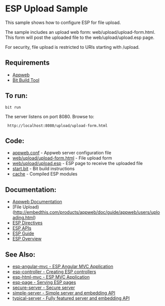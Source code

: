 ESP Upload Sample
===

This sample shows how to configure ESP for file upload.

The sample includes an upload web form: web/upload/upload-form.html. This form will
post the uploaded file to the web/upload/upload.esp page.

For security, file upload is restricted to URIs starting with /upload.

Requirements
---
* [Appweb](http://embedthis.com/downloads/appweb/download.ejs)
* [Bit Build Tool](http://embedthis.com/downloads/bit/download.ejs)

To run:
---
    bit run

The server listens on port 8080. Browse to: 
 
     http://localhost:8080/upload/upload-form.html

Code:
---
* [appweb.conf](appweb.conf) - Appweb server configuration file
* [web/upload/upload-form.html](web/upload/upload-form.html) - File upload form
* [web/upload/upload.esp](web/upload/upload.esp) - ESP page to receive the uploaded file
* [start.bit](start.bit) - Bit build instructions
* [cache](cache) - Compiled ESP modules

Documentation:
---
* [Appweb Documentation](http://embedthis.com/products/appweb/doc/index.html)
* [File Upload)(http://embedthis.com/products/appweb/doc/guide/appweb/users/uploading.html)
* [ESP Directives](http://embedthis.com/products/appweb/doc/guide/appweb/users/dir/esp.html)
* [ESP APIs](http://embedthis.com/products/appweb/doc/api/esp.html)
* [ESP Guide](http://embedthis.com/products/appweb/doc/guide/esp/users/index.html)
* [ESP Overview](http://embedthis.com/products/appweb/doc/guide/esp/users/using.html)

See Also:
---
* [esp-angular-mvc - ESP Angular MVC Application](../esp-angular-mvc/README.md)
* [esp-controller - Creating ESP controllers](../esp-controller/README.md)
* [esp-html-mvc - ESP MVC Application](../esp-html-mvc/README.md)
* [esp-page - Serving ESP pages](../esp-page/README.md)
* [secure-server - Secure server](../secure-server/README.md)
* [simple-server - Simple server and embedding API](../simple-server/README.md)
* [typical-server - Fully featured server and embedding API](../typical-server/README.md)
